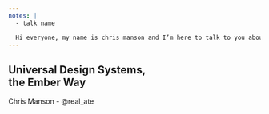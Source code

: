 ```yaml
---
notes: |
  - talk name

  Hi everyone, my name is chris manson and I’m here to talk to you about “Universal Design Systems the Ember Way”. Don’t worry, I know that name is a little different from what is on the schedule, that’s just because the other name was a bit too long to fit on this slide and I didn’t want to have to mess with it.
---
```

## Universal Design Systems,<br> the Ember Way <!-- .element style="position: initial" -->

<div>Chris Manson - @real_ate</div> <!-- .element style="text-align: left" -->
